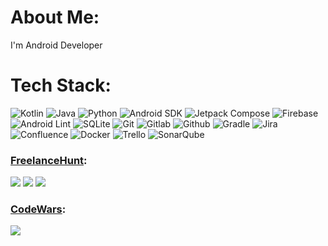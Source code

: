 # About Me:
I'm Android Developer 

# Tech Stack:
![Kotlin](https://img.shields.io/badge/kotlin-black.svg?style=for-the-badge&logo=kotlin&logoColor=7F52FF) ![Java](https://img.shields.io/badge/java-%23ED8B00.svg?style=for-the-badge&logo=java&logoColor=white) ![Python](https://img.shields.io/badge/python-3670A0?style=for-the-badge&logo=python&logoColor=ffdd54) ![Android SDK](https://img.shields.io/badge/Android%20Sdk-white.svg?style=for-the-badge&logo=android&logoColor=3DDC84) ![Jetpack Compose](https://img.shields.io/badge/Jetpack%20Compose-002c43.svg?style=for-the-badge&logo=jetpackcompose&logoColor=4285F4) ![Firebase](https://img.shields.io/badge/firebase-%23039BE5.svg?style=for-the-badge&logo=firebase) ![Android Lint](https://img.shields.io/badge/Android%20Lint-white.svg?style=for-the-badge&logo=eslint&logoColor=4B32C3) ![SQLite](https://img.shields.io/badge/sqlite-%2307405e.svg?style=for-the-badge&logo=sqlite&logoColor=white) ![Git](https://img.shields.io/badge/Git-343434.svg?style=for-the-badge&logo=git&logoColor=ed532f) ![Gitlab](https://img.shields.io/badge/Gitlab-171321.svg?style=for-the-badge&logo=gitlab) ![Github](https://img.shields.io/badge/Github-white.svg?style=for-the-badge&logo=github&logoColor=black) ![Gradle](https://img.shields.io/badge/Gradle-02303A.svg?style=for-the-badge&logo=Gradle&logoColor=white) ![Jira](https://img.shields.io/badge/jira-%230A0FFF.svg?style=for-the-badge&logo=jira&logoColor=white) ![Confluence](https://img.shields.io/badge/confluence-%23172BF4.svg?style=for-the-badge&logo=confluence&logoColor=white) ![Docker](https://img.shields.io/badge/docker-%230db7ed.svg?style=for-the-badge&logo=docker&logoColor=white) ![Trello](https://img.shields.io/badge/Trello-%23026AA7.svg?style=for-the-badge&logo=Trello&logoColor=white) ![SonarQube](https://img.shields.io/badge/SonarQube-white.svg?style=for-the-badge&logo=sonarqube&logoColor=4E9BCD)

### [FreelanceHunt](https://freelancehunt.com/freelancer/Igrik_Strih.html):
![](https://freelancehunt.com/shields/display/id/413225/type/rating?style=for-the-badge&amp;lang=en)
![](https://freelancehunt.com/shields/display/id/413225/type/reviews?style=for-the-badge&amp;lang=en&amp;showName=1)
![](https://freelancehunt.com/shields/display/id/413225/type/mainskillone?style=for-the-badge&amp;lang=en)

### [CodeWars](https://www.codewars.com/users/OVOSKOP):
![](https://www.codewars.com/users/OVOSKOP/badges/large)
